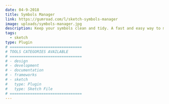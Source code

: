 ```yaml
---
date: 04-9-2018
title: Symbols Manager
link: https://gumroad.com/l/sketch-symbols-manager
image: uploads/symbols-manager.jpg
description: Keep your symbols clean and tidy. A fast and easy way to manage all your symbols. No more hassle with long and complex symbols name, or renaming tons of symbols because you misspelled a folder name.
tags:
  - sketch
type: Plugin
# ================================
# TOOLS CATEGORIES AVAILABLE
# ================================
# - design
# - development
# - documentation
# - frameworks
# - sketch
#   type: Plugin
#   type: Sketch File
# ================================
---
```


